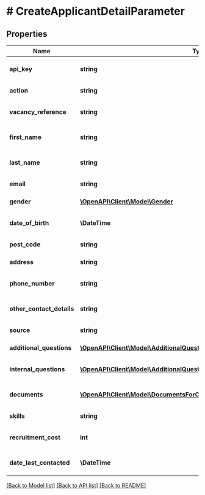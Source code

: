 # # CreateApplicantDetailParameter

## Properties

Name | Type | Description | Notes
------------ | ------------- | ------------- | -------------
**api_key** | **string** | APIKey for applicant api to Create new applicant |
**action** | **string** | Action name &#x3D; CreateNewApplicant |
**vacancy_reference** | **string** | Vacancy reference for create new applicant | [optional]
**first_name** | **string** | First name for create new applicant |
**last_name** | **string** | Last name for create new applicant |
**email** | **string** | Email for create new applicant | [optional]
**gender** | [**\OpenAPI\Client\Model\Gender**](Gender.md) | Gender for create new applicant | [optional]
**date_of_birth** | **\DateTime** | Date of birth for create new applicant | [optional]
**post_code** | **string** | Post code for create new applicant | [optional]
**address** | **string** | Address for create new applicant | [optional]
**phone_number** | **string** | PhoneNumber for create new applicant | [optional]
**other_contact_details** | **string** | Other contact details for create new applicant | [optional]
**source** | **string** | Source for create new applicant | [optional]
**additional_questions** | [**\OpenAPI\Client\Model\AdditionalQuestionsForCreatenewApplicantArrayInner[]**](AdditionalQuestionsForCreatenewApplicantArrayInner.md) | Source for create new applicant | [optional]
**internal_questions** | [**\OpenAPI\Client\Model\AdditionalQuestionsForCreatenewApplicantArrayInner[]**](AdditionalQuestionsForCreatenewApplicantArrayInner.md) | Internal questions for create new applicant | [optional]
**documents** | [**\OpenAPI\Client\Model\DocumentsForCreateNewApplicantArrayInner[]**](DocumentsForCreateNewApplicantArrayInner.md) | Documents for create new applicant |
**skills** | **string** | Skills for create new applicant |
**recruitment_cost** | **int** | Recruitment cost for create new applicant | [optional]
**date_last_contacted** | **\DateTime** | Date last contacted for create new applicant | [optional]

[[Back to Model list]](../../README.md#models) [[Back to API list]](../../README.md#endpoints) [[Back to README]](../../README.md)
